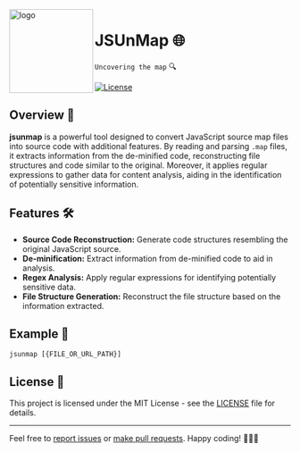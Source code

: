 <img align="left" alt="logo" src="https://github.com/rodrigoramosrs/jsunmap/assets/18005614/e973de25-85a2-4897-af9d-0cdfe9d8331a" width="150" />

# JSUnMap 🌐
`Uncovering the map` 🔍

[![License](https://img.shields.io/badge/license-MIT-blue.svg)](LICENSE)


## Overview 🚀

**jsunmap** is a powerful tool designed to convert JavaScript source map files into source code with additional features. By reading and parsing `.map` files, it extracts information from the de-minified code, reconstructing file structures and code similar to the original. Moreover, it applies regular expressions to gather data for content analysis, aiding in the identification of potentially sensitive information.

## Features 🛠️

- **Source Code Reconstruction:** Generate code structures resembling the original JavaScript source.
- **De-minification:** Extract information from de-minified code to aid in analysis.
- **Regex Analysis:** Apply regular expressions for identifying potentially sensitive data.
- **File Structure Generation:** Reconstruct the file structure based on the information extracted.

## Example 📖

```shell
jsunmap [{FILE_OR_URL_PATH}]
```

## License 📝

This project is licensed under the MIT License - see the [LICENSE](LICENSE) file for details.

---

Feel free to [report issues](https://github.com/rodrigoramosrs/jsunmap/issues) or [make pull requests](https://github.com/rodrigoramosrs/jsunmap/pulls). Happy coding! 👩‍💻🚀
